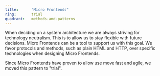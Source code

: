 ```yaml
---
title:      "Micro Frontends"
ring:       trial
quadrant:   methods-and-patterns
---
```


When deciding on a system architecture we are always striving for technology neutralism. This is to allow us to stay
flexible with future decisions. Micro Frontends can be a tool to support us with this goal.
We favor protocols and methods, such as plain HTML and HTTP, over specific technologies when designing Micro Frontends.

Since Micro Frontends have proven to allow use move fast and agile, we moved this pattern to "trial".